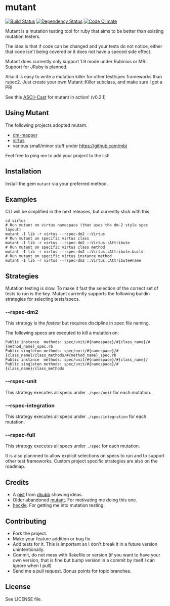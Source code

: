 mutant
======

[![Build Status](https://secure.travis-ci.org/mbj/mutant.png?branch=master)](http://travis-ci.org/mbj/mutant)
[![Dependency Status](https://gemnasium.com/mbj/mutant.png)](https://gemnasium.com/mbj/mutant)
[![Code Climate](https://codeclimate.com/badge.png)](https://codeclimate.com/github/mbj/mutant)

Mutant is a mutation testing tool for ruby that aims to be better than existing mutation testers.

The idea is that if code can be changed and your tests do not notice, either that code isn't being covered 
or it does not have a speced side effect.

Mutant does currently only support 1.9 mode under Rubinius or MRI. Support for JRuby is planned. 

Also it is easy to write a mutation killer for other test/spec frameworks than rspec2. 
Just create your own Mutant::Killer subclass, and make sure I get a PR!

See this [ASCII-Cast](http://ascii.io/a/1707) for mutant in action! (v0.2.1)

Using Mutant
------------

The following projects adopted mutant.

* [dm-mapper](https://github.com/datamapper/dm-mapper)
* [virtus](https://github.com/solnic/virtus)
* various small/minor stuff under https://github.com/mbj

Feel free to ping me to add your project to the list!

Installation
------------

Install the gem ``mutant`` via your preferred method.

Examples
--------

CLI will be simplified in the next releases, but currently stick with this:

```
cd virtus
# Run mutant on virtus namespace (that uses the dm-2 style spec layout)
mutant -I lib -r virtus --rspec-dm2 ::Virtus
# Run mutant on specific virtus class 
mutant -I lib -r virtus --rspec-dm2 ::Virtus::Attribute
# Run mutant on specific virtus class method
mutant -I lib -r virtus --rspec-dm2 ::Virtus::Attribute.build
# Run mutant on specific virtus instance method
mutant -I lib -r virtus --rspec-dm2 ::Virtus::Attribute#name
```

Strategies
----------

Mutation testing is slow. To make it fast the selection of the correct set of tests to run is the key.
Mutant currently supports the following buildin strategies for selecting tests/specs.

### --rspec-dm2

This strategy is the *fastest* but requires discipline in spec file naming.

The following specs are executed to kill a mutation on:
```
Public instance  methods: spec/unit/#{namespace}/#{class_name}/#{method_name}_spec.rb
Public singleton methods: spec/unit/#{namespace}/#{class_name}/class_methods/#{method_name}_spec.rb
Public instance  methods: spec/unit/#{namespace}/#{class_name}/
Public singleton methods: spec/unit/#{namespace}/#{class_name}/class_methods
```

### --rspec-unit

This strategy executes all specs under ``./spec/unit`` for each mutation.

### --rspec-integration

This strategy executes all specs under ``./spec/integration`` for each mutation.

### --rspec-full

This strategy executes all specs under ``./spec`` for each mutation.

It is also plannned to allow explicit selections on specs to run and to support other test frameworks.
Custom project specific strategies are also on the roadmap.

Credits
-------

* A [gist](https://gist.github.com/1065789) from [dkubb](https://github.com/dkubb) showing ideas.
* Older abandoned [mutant](https://github.com/txus/mutant). For motivating me doing this one.
* [heckle](https://github.com/seattlerb/heckle). For getting me into mutation testing.

Contributing
-------------

* Fork the project.
* Make your feature addition or bug fix.
* Add tests for it. This is important so I don't break it in a
  future version unintentionally.
* Commit, do not mess with Rakefile or version
  (if you want to have your own version, that is fine but bump version in a commit by itself I can ignore when I pull)
* Send me a pull request. Bonus points for topic branches.

License
-------

See LICENSE file.
